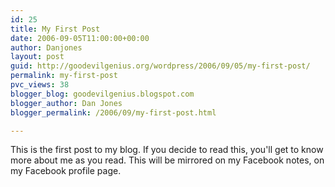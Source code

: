 ```yaml
---
id: 25
title: My First Post
date: 2006-09-05T11:00:00+00:00
author: Danjones
layout: post
guid: http://goodevilgenius.org/wordpress/2006/09/05/my-first-post/
permalink: my-first-post
pvc_views: 38
blogger_blog: goodevilgenius.blogspot.com
blogger_author: Dan Jones
blogger_permalink: /2006/09/my-first-post.html

---
```

This is the first post to my blog. If you decide to read this, you'll get to know more about me as you read. This will be mirrored on my Facebook notes, on my Facebook profile page.
